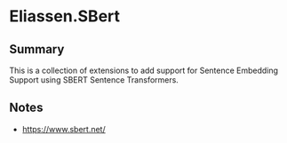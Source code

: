 # Eliassen.SBert

## Summary

This is a collection of extensions to add support for Sentence Embedding Support using 
SBERT Sentence Transformers.  

## Notes 

* https://www.sbert.net/
